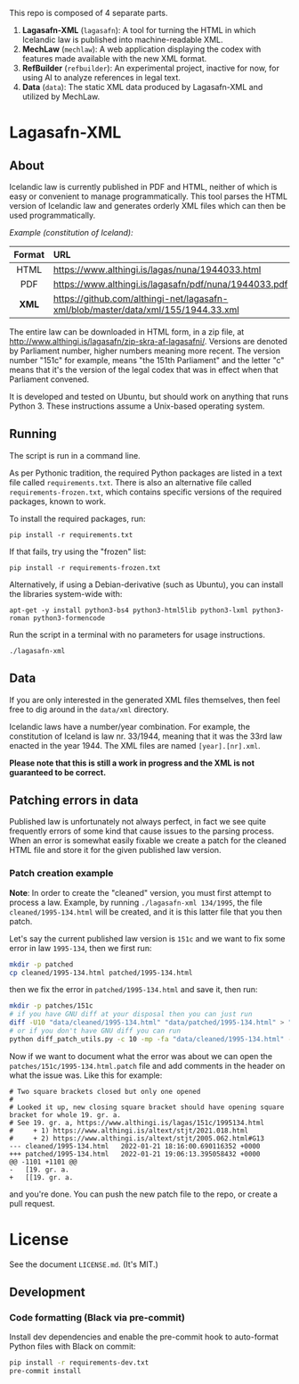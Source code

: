 This repo is composed of 4 separate parts.

1. **Lagasafn-XML** (`lagasafn`): A tool for turning the HTML in which Icelandic law is published into machine-readable XML.
2. **MechLaw** (`mechlaw`): A web application displaying the codex with features made available with the new XML format.
3. **RefBuilder** (`refbuilder`): An experimental project, inactive for now, for using AI to analyze references in legal text.
4. **Data** (`data`): The static XML data produced by Lagasafn-XML and utilized by MechLaw.

# Lagasafn-XML

## About

Icelandic law is currently published in PDF and HTML, neither of which is easy or convenient to manage programmatically. This tool parses the HTML version of Icelandic law and generates orderly XML files which can then be used programmatically.

*Example (constitution of Iceland):*

| Format   | URL                                                                           |
| :------: | :-----------------------------------------------------------------------------|
| HTML     | https://www.althingi.is/lagas/nuna/1944033.html                               |
| PDF      | https://www.althingi.is/lagasafn/pdf/nuna/1944033.pdf                         |
| **XML**  | https://github.com/althingi-net/lagasafn-xml/blob/master/data/xml/155/1944.33.xml |

The entire law can be downloaded in HTML form, in a zip file, at http://www.althingi.is/lagasafn/zip-skra-af-lagasafni/. Versions are denoted by Parliament number, higher numbers meaning more recent. The version number "151c" for example, means "the 151th Parliament" and the letter "c" means that it's the version of the legal codex that was in effect when that Parliament convened.

It is developed and tested on Ubuntu, but should work on anything that runs Python 3. These instructions assume a Unix-based operating system.

## Running

The script is run in a command line.

As per Pythonic tradition, the required Python packages are listed in a text file called `requirements.txt`. There is also an alternative file called `requirements-frozen.txt`, which contains specific versions of the required packages, known to work.

To install the required packages, run:

    pip install -r requirements.txt

If that fails, try using the "frozen" list:

    pip install -r requirements-frozen.txt

Alternatively, if using a Debian-derivative (such as Ubuntu), you can install the libraries system-wide with:

    apt-get -y install python3-bs4 python3-html5lib python3-lxml python3-roman python3-formencode

Run the script in a terminal with no parameters for usage instructions.

    ./lagasafn-xml

## Data

If you are only interested in the generated XML files themselves, then feel free to dig around in the `data/xml` directory.

Icelandic laws have a number/year combination. For example, the constitution of Iceland is law nr. 33/1944, meaning that it was the 33rd law enacted in the year 1944. The XML files are named `[year].[nr].xml`.

**Please note that this is still a work in progress and the XML is not guaranteed to be correct.**

## Patching errors in data

Published law is unfortunately not always perfect, in fact we see quite frequently errors of some kind that cause issues to the parsing process. When an error is somewhat easily fixable we create a patch for the cleaned HTML file and store it for the given published law version.

### Patch creation example

**Note**: In order to create the "cleaned" version, you must first attempt to process a law. Example, by running `./lagasafn-xml 134/1995`, the file `cleaned/1995-134.html` will be created, and it is this latter file that you then patch.

Let's say the current published law version is `151c` and we want to fix some error in law `1995-134`, then we first run:

```bash
mkdir -p patched
cp cleaned/1995-134.html patched/1995-134.html
```

then we fix the error in `patched/1995-134.html` and save it, then run:

```bash
mkdir -p patches/151c
# if you have GNU diff at your disposal then you can just run
diff -U10 "data/cleaned/1995-134.html" "data/patched/1995-134.html" > "data/patches/151c/1995-134.html.patch"
# or if you don't have GNU diff you can run
python diff_patch_utils.py -c 10 -mp -fa "data/cleaned/1995-134.html" -fb "data/patched/1995-134.html" -o "data/patches/151c/1995-134.html.patch"
```

Now if we want to document what the error was about we can open the `patches/151c/1995-134.html.patch` file and add comments in the header on what the issue was. Like this for example:

```
# Two square brackets closed but only one opened
#
# Looked it up, new closing square bracket should have opening square bracket for whole 19. gr. a.
# See 19. gr. a, https://www.althingi.is/lagas/151c/1995134.html
#     + 1) https://www.althingi.is/altext/stjt/2021.018.html
#     + 2) https://www.althingi.is/altext/stjt/2005.062.html#G13
--- cleaned/1995-134.html	2022-01-21 18:16:00.690116352 +0000
+++ patched/1995-134.html	2022-01-21 19:06:13.395058432 +0000
@@ -1101 +1101 @@
-   [19. gr. a.
+   [[19. gr. a.

```

and you're done. You can push the new patch file to the repo, or create a pull request.

# License

See the document `LICENSE.md`. (It's MIT.)

## Development

### Code formatting (Black via pre-commit)

Install dev dependencies and enable the pre-commit hook to auto-format Python files with Black on commit:

```bash
pip install -r requirements-dev.txt
pre-commit install
```
